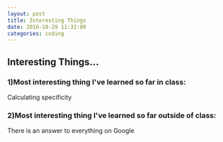 ```yaml
---
layout: post
title: Interesting Things
date: 2016-10-29 11:32:00
categories: coding 
---
```

## Interesting Things...

### 1)Most interesting thing I've learned so far in class: 

Calculating specificity 

### 2)Most interesting thing I've learned so far outside of class:

There is an answer to everything on Google


